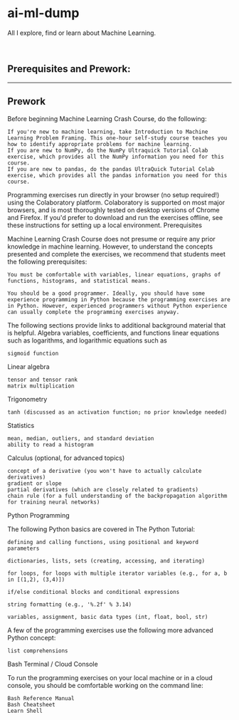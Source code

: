 # ai-ml-dump
All I explore, find or learn about Machine Learning.

<br>

## Prerequisites and Prework:
---

## Prework

Before beginning Machine Learning Crash Course, do the following:

    If you're new to machine learning, take Introduction to Machine Learning Problem Framing. This one-hour self-study course teaches you how to identify appropriate problems for machine learning.
    If you are new to NumPy, do the NumPy Ultraquick Tutorial Colab exercise, which provides all the NumPy information you need for this course.
    If you are new to pandas, do the pandas UltraQuick Tutorial Colab exercise, which provides all the pandas information you need for this course.

Programming exercises run directly in your browser (no setup required!) using the Colaboratory platform. Colaboratory is supported on most major browsers, and is most thoroughly tested on desktop versions of Chrome and Firefox. If you'd prefer to download and run the exercises offline, see these instructions for setting up a local environment.
Prerequisites

Machine Learning Crash Course does not presume or require any prior knowledge in machine learning. However, to understand the concepts presented and complete the exercises, we recommend that students meet the following prerequisites:

    You must be comfortable with variables, linear equations, graphs of functions, histograms, and statistical means.

    You should be a good programmer. Ideally, you should have some experience programming in Python because the programming exercises are in Python. However, experienced programmers without Python experience can usually complete the programming exercises anyway.

The following sections provide links to additional background material that is helpful.
Algebra
variables, coefficients, and functions
linear equations such as
logarithms, and logarithmic equations such as

    sigmoid function

Linear algebra

    tensor and tensor rank
    matrix multiplication

Trigonometry

    tanh (discussed as an activation function; no prior knowledge needed)

Statistics

    mean, median, outliers, and standard deviation
    ability to read a histogram

Calculus (optional, for advanced topics)

    concept of a derivative (you won't have to actually calculate derivatives)
    gradient or slope
    partial derivatives (which are closely related to gradients)
    chain rule (for a full understanding of the backpropagation algorithm for training neural networks)

Python Programming

The following Python basics are covered in The Python Tutorial:

    defining and calling functions, using positional and keyword parameters

    dictionaries, lists, sets (creating, accessing, and iterating)

    for loops, for loops with multiple iterator variables (e.g., for a, b in [(1,2), (3,4)])

    if/else conditional blocks and conditional expressions

    string formatting (e.g., '%.2f' % 3.14)

    variables, assignment, basic data types (int, float, bool, str)

A few of the programming exercises use the following more advanced Python concept:

    list comprehensions

Bash Terminal / Cloud Console

To run the programming exercises on your local machine or in a cloud console, you should be comfortable working on the command line:

    Bash Reference Manual
    Bash Cheatsheet
    Learn Shell
